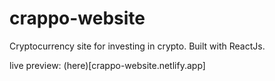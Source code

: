 # crappo-website

Cryptocurrency site for investing in crypto.
Built with ReactJs.

live preview: (here)[crappo-website.netlify.app]
